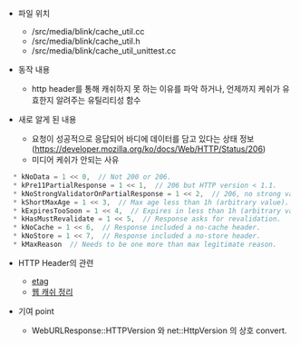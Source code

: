 * 파일 위치 
  * /src/media/blink/cache_util.cc
  * /src/media/blink/cache_util.h
  * /src/media/blink/cache_util_unittest.cc

* 동작 내용
  * http header를 통해 캐쉬하지 못 하는 이유를 파악 하거나, 언제까지 케쉬가 유효한지 알려주는 유틸리티성 함수

* 새로 알게 된 내용
  * 요청이 성공적으로 응답되어 바디에 데이터를 담고 있다는 상태 정보 (https://developer.mozilla.org/ko/docs/Web/HTTP/Status/206)
  * 미디어 케쉬가 안되는 사유
```c
  * kNoData = 1 << 0,  // Not 200 or 206.
  * kPre11PartialResponse = 1 << 1,  // 206 but HTTP version < 1.1.
  * kNoStrongValidatorOnPartialResponse = 1 << 2,  // 206, no strong validator.
  * kShortMaxAge = 1 << 3,  // Max age less than 1h (arbitrary value).
  * kExpiresTooSoon = 1 << 4,  // Expires in less than 1h (arbitrary value).
  * kHasMustRevalidate = 1 << 5,  // Response asks for revalidation.
  * kNoCache = 1 << 6,  // Response included a no-cache header.
  * kNoStore = 1 << 7,  // Response included a no-store header.
  * kMaxReason  // Needs to be one more than max legitimate reason.
```
* HTTP Header의 관련
  * [etag](https://en.wikipedia.org/wiki/HTTP_ETag)
  * [웹 캐쉬 정리](https://goddaehee.tistory.com/171)


* 기여 point 
  * WebURLResponse::HTTPVersion 와 net::HttpVersion 의 상호 convert.
